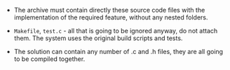 * The archive must contain directly these source code files with the implementation
 of the required feature, without any nested folders.

* `Makefile`, `test.c` - all that is going to be ignored anyway,
  do not attach them. The system uses the original build scripts and tests.

* The solution can contain any number of .c and .h files, they are all going to
  be compiled together.
